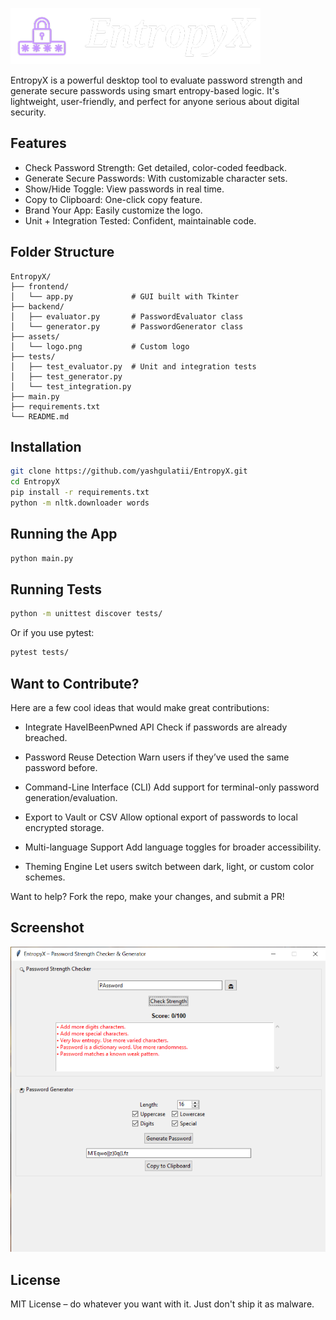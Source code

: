 
![EntropyX](assets/logo-w.png)


EntropyX is a powerful desktop tool to evaluate password strength and generate secure passwords using smart entropy-based logic. It's lightweight, user-friendly, and perfect for anyone serious about digital security.


## Features

* Check Password Strength: Get detailed, color-coded feedback.
* Generate Secure Passwords: With customizable character sets.
* Show/Hide Toggle: View passwords in real time.
* Copy to Clipboard: One-click copy feature.
* Brand Your App: Easily customize the logo.
* Unit + Integration Tested: Confident, maintainable code.


## Folder Structure

```
EntropyX/
├── frontend/
│   └── app.py             # GUI built with Tkinter
├── backend/
│   ├── evaluator.py       # PasswordEvaluator class
│   └── generator.py       # PasswordGenerator class
├── assets/
│   └── logo.png           # Custom logo
├── tests/                 
│   ├── test_evaluator.py  # Unit and integration tests
│   ├── test_generator.py
│   └── test_integration.py    
├── main.py
├── requirements.txt
└── README.md
```



## Installation

```bash
git clone https://github.com/yashgulatii/EntropyX.git
cd EntropyX
pip install -r requirements.txt
python -m nltk.downloader words
```

## Running the App

```bash
python main.py
```


## Running Tests

```bash
python -m unittest discover tests/
```

Or if you use pytest:

```bash
pytest tests/
```



## Want to Contribute?

Here are a few cool ideas that would make great contributions:

* Integrate HaveIBeenPwned API
  Check if passwords are already breached.

* Password Reuse Detection
  Warn users if they’ve used the same password before.

* Command-Line Interface (CLI)
  Add support for terminal-only password generation/evaluation.

* Export to Vault or CSV
  Allow optional export of passwords to local encrypted storage.

* Multi-language Support
  Add language toggles for broader accessibility.

* Theming Engine
  Let users switch between dark, light, or custom color schemes.

Want to help? Fork the repo, make your changes, and submit a PR!


## Screenshot

![EntropyX GUI](assets/demo.png)



## License

MIT License – do whatever you want with it. Just don't ship it as malware.


